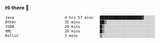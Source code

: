 ### Hi there 👋

<!--START_SECTION:waka-->

```txt
Java                       4 hrs 57 mins   ███████████████████▓░░░░░   78.80 %
Other                      35 mins         ██▒░░░░░░░░░░░░░░░░░░░░░░   09.30 %
JSON                       20 mins         █▒░░░░░░░░░░░░░░░░░░░░░░░   05.51 %
XML                        20 mins         █▒░░░░░░░░░░░░░░░░░░░░░░░   05.33 %
Kotlin                     3 mins          ▒░░░░░░░░░░░░░░░░░░░░░░░░   01.02 %
```

<!--END_SECTION:waka-->

<!--
**jerry-shao/jerry-shao** is a ✨ _special_ ✨ repository because its `README.md` (this file) appears on your GitHub profile.

Here are some ideas to get you started:

- 🔭 I’m currently working on ...
- 🌱 I’m currently learning ...
- 👯 I’m looking to collaborate on ...
- 🤔 I’m looking for help with ...
- 💬 Ask me about ...
- 📫 How to reach me: ...
- 😄 Pronouns: ...
- ⚡ Fun fact: ...
-->
